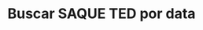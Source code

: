 ---
title: Buscar SAQUE TED por data
api:
  file: readme-hml-corebank.json
  operationId: get_v1-operations-status-agency-account-date-type
hidden: false
---